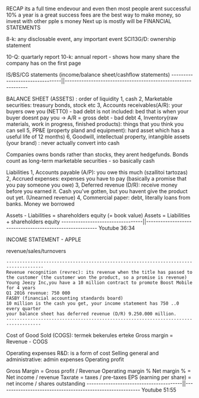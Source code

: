 RECAP
its a full time endevour and even then most people arent successful
10% a year is a great success
fees are the best way to make money, so invest with other pple s money
Next up is mostly will be FINANCIAL STATEMENTS

8-k: any disclosable event, any important event
SCI13G/D: ownership statement

10-Q: quartarly report
10-k: annual report
	- shows how many share the company has on the first page

IS/BS/CG statements (income/balance sheet/cashflow statements)
--------------------------------||--------------------------------------------------------------

BALANCE SHEET (ASSETS) : order of liquidity
1, cash
2, Marketable securities: treasury bonds, stock etc
3, Accounts receivables(A/R): your buyers owe you (NETTO)
	- bad debt is not included: bed that is when your buyer doesnt pay you ->
		A/R = gross debt - bad debt
4, Inventory(raw materials, work in progress, finished products): things that you think you can sell
5, PP&E (property pland and equipment): hard asset which has a useful life of 12 months)
6, Goodwill, intellectual property, intangible assets (your brand) : never actually convert into cash

Companies owns bonds rather than stocks, they arent hedgefunds.
Bonds count as long-term marketable securities - so basically cash

Liabilities
1, Accounts payable (A/P): you owe this much (szallitoi tartozas)
2, Accrued expenses: expenses you have to pay (basically a promise that you pay someone you owe)
3, Deferred revenue (D/R): receive money before you earned it. Cash you've gotten, 
	but you havent give the product out yet. (Unearned revenue)
4, Commercial paper: debt, literally loans from banks. Money we borrowed

Assets - Liabilities = shareholders equity (= book value)
Assets = Liabilities + shareholders equity
----------------------------------||---------------------------------------------------------
Youtube 36:34

INCOME STATEMENT - APPLE

revenue/sales/turnovers


	------------------------------------------------------------------------------------
	Revenue recognition (revrec): its revenue when the title has passed to the customer (the customer won the product, so a promise is revenue)
	Young Jeezy Inc,you have a 10 million contract to promote Boost Mobile for 4 years
	Q1 2016 revenue: 750 000
	FASBY (financial accounting standards board)
	10 million is the cash you get, your income statement has 750 ..0 every quarter
	your balance sheet has deferred revenue (D/R) 9.250.000 million.
	-----------------------------------------------------------------------------------

Cost of Good Sold (COGS): termek bekerules erteke
Gross margin = Revenue - COGS

Operating expenses
	R&D: is a form of cost
	Selling general and administrative: admin expenses
Operating profit

Gross Margin = Gross profit / Revenue
Operating margin %
Net margin % = Net income / revenue
Taxrate = taxes / pre-taxes
EPS (earning per share) = net income / shares outstanding
----------------------------------------||-----------------------------------------------------------
Youtube 51:55

